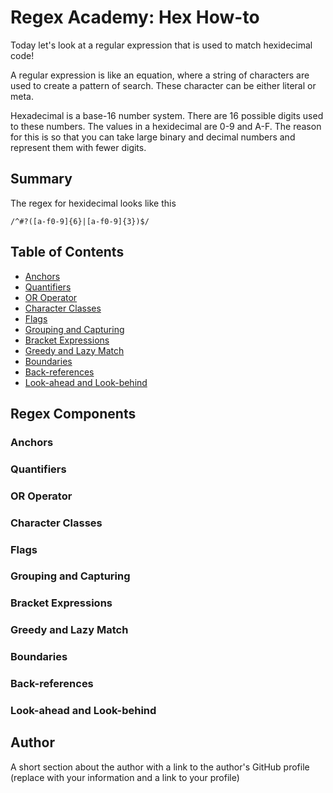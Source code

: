 # Regex Academy: Hex How-to

Today let's look at a regular expression that is used to match hexidecimal code! 

A regular expression is like an equation, where a string of characters are used to create a pattern of search. These character can be either literal or meta.

Hexadecimal is a base-16 number system. There are 16 possible digits used to these numbers. The values in a hexidecimal are 0-9 and A-F. The reason for this is so that you can take large binary and decimal numbers and represent them with fewer digits.

## Summary

The regex for hexidecimal looks like this 

`/^#?([a-f0-9]{6}|[a-f0-9]{3})$/`



## Table of Contents

- [Anchors](#anchors)
- [Quantifiers](#quantifiers)
- [OR Operator](#or-operator)
- [Character Classes](#character-classes)
- [Flags](#flags)
- [Grouping and Capturing](#grouping-and-capturing)
- [Bracket Expressions](#bracket-expressions)
- [Greedy and Lazy Match](#greedy-and-lazy-match)
- [Boundaries](#boundaries)
- [Back-references](#back-references)
- [Look-ahead and Look-behind](#look-ahead-and-look-behind)

## Regex Components

### Anchors

### Quantifiers

### OR Operator

### Character Classes

### Flags

### Grouping and Capturing

### Bracket Expressions

### Greedy and Lazy Match

### Boundaries

### Back-references

### Look-ahead and Look-behind

## Author

A short section about the author with a link to the author's GitHub profile (replace with your information and a link to your profile)
